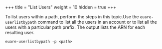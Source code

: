 +++
title = "List Users"
weight = 10
hidden = true
+++

To list users within a path, perform the steps in this topic.Use the `euare-userlistbypath` command to list all the users in an account or to list all the users with a particular path prefix. The output lists the ARN for each resulting user. 


    euare-userlistbypath -p <path>

